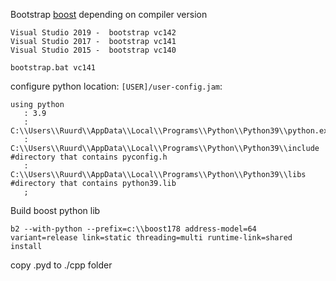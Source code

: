 Bootstrap [boost](https://www.boost.org/users/history/version_1_77_0.html ) depending on compiler version 

```
Visual Studio 2019 -  bootstrap vc142
Visual Studio 2017 -  bootstrap vc141
Visual Studio 2015 -  bootstrap vc140
```

`bootstrap.bat vc141`

configure python location: `[USER]/user-config.jam`:
```
using python 
   : 3.9
   : C:\\Users\\Ruurd\\AppData\\Local\\Programs\\Python\\Python39\\python.exe
   : C:\\Users\\Ruurd\\AppData\\Local\\Programs\\Python\\Python39\\include #directory that contains pyconfig.h
   : C:\\Users\\Ruurd\\AppData\\Local\\Programs\\Python\\Python39\\libs    #directory that contains python39.lib
   ;
```

Build boost python lib

`b2 --with-python --prefix=c:\\boost178 address-model=64 variant=release link=static threading=multi runtime-link=shared install`

copy .pyd to ./cpp folder